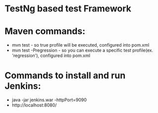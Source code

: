 # TestNg based test Framework 

# Maven commands:
- mvn test - so <activeByDefault>true</activeByDefault> profile will be executed, configured into pom.xml
- mvn test -Pregression - so you can execute a specific test profile(ex. 'regression'), configured into pom.xml

# Commands to install and run Jenkins:
- java -jar jenkins.war -httpPort=9090
- http://localhost:8080/